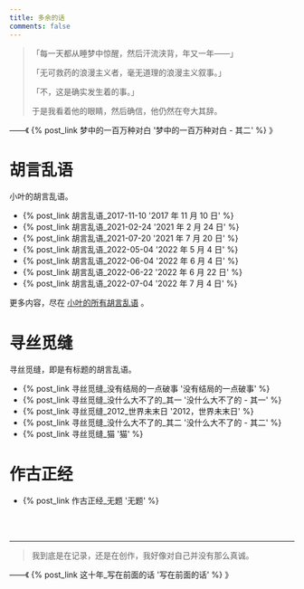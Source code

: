 ```yaml
---
title: 多余的话
comments: false
---
```


> 「每一天都从睡梦中惊醒，然后汗流浃背，年又一年——」
>
> 「无可救药的浪漫主义者，毫无道理的浪漫主义叙事。」
>
> 「不，这是确实发生着的事。」
>
> 于是我看着他的眼睛，然后确信，他仍然在夸大其辞。

——《 {% post_link 梦中的一百万种对白 '梦中的一百万种对白 - 其二' %} 》

# 胡言乱语

小叶的胡言乱语。

- {% post_link 胡言乱语_2017-11-10 '2017 年 11 月 10 日' %}
- {% post_link 胡言乱语_2021-02-24 '2021 年 2 月 24 日' %}
- {% post_link 胡言乱语_2021-07-20 '2021 年 7 月 20 日' %}
- {% post_link 胡言乱语_2022-05-04 '2022 年 5 月 4 日' %}
- {% post_link 胡言乱语_2022-06-04 '2022 年 6 月 4 日' %}
- {% post_link 胡言乱语_2022-06-22 '2022 年 6 月 22 日' %}
- {% post_link 胡言乱语_2022-07-04 '2022 年 7 月 4 日' %}

更多内容，尽在 [小叶的所有胡言乱语](/categories//多余的话/胡言乱语/) 。

# 寻丝觅缝

寻丝觅缝，即是有标题的胡言乱语。

- {% post_link 寻丝觅缝_没有结局的一点破事 '没有结局的一点破事' %}
- {% post_link 寻丝觅缝_没什么大不了的_其一 '没什么大不了的 - 其一' %}
- {% post_link 寻丝觅缝_2012_世界未末日 '2012，世界未末日' %}
- {% post_link 寻丝觅缝_没什么大不了的_其二 '没什么大不了的 - 其二' %}
- {% post_link 寻丝觅缝_猫 '猫' %}

# 作古正经

- {% post_link 作古正经_无题 '无题' %}

<br>

<br>

------

> 我到底是在记录，还是在创作，我好像对自己并没有那么真诚。

——《 {% post_link 这十年_写在前面的话 '写在前面的话' %} 》
